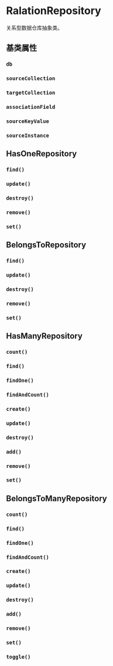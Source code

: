 # RalationRepository

关系型数据仓库抽象类。

## 基类属性

### `db`

### `sourceCollection`

### `targetCollection`

### `associationField`

### `sourceKeyValue`

### `sourceInstance`

## HasOneRepository

### `find()`

### `update()`

### `destroy()`

### `remove()`

### `set()`

## BelongsToRepository

### `find()`

### `update()`

### `destroy()`

### `remove()`

### `set()`

## HasManyRepository

### `count()`

### `find()`

### `findOne()`

### `findAndCount()`

### `create()`

### `update()`

### `destroy()`

### `add()`

### `remove()`

### `set()`

## BelongsToManyRepository

### `count()`

### `find()`

### `findOne()`

### `findAndCount()`

### `create()`

### `update()`

### `destroy()`

### `add()`

### `remove()`

### `set()`

### `toggle()`
